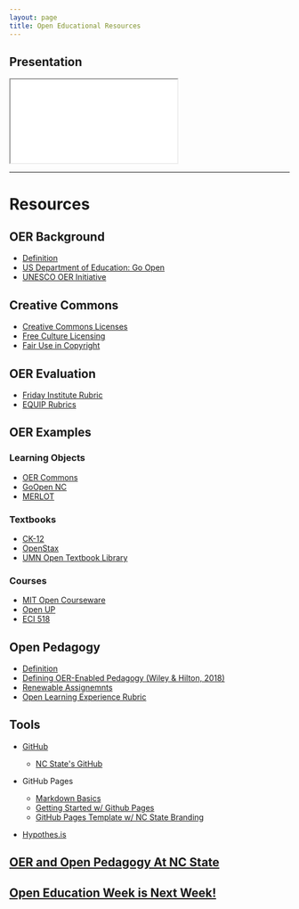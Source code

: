 ```yaml
---
layout: page
title: Open Educational Resources
---
```

<h2 class="sr-only">Presentation</h2>
<div class="embed-responsive embed-responsive-16by9">
  <iframe class="embed-responsive-item" src="presentation.html"></iframe>
</div>
<hr class="mb-5">

# Resources

## OER Background
* [Definition](http://opencontent.org/definition/)
* [US Department of Education: Go Open](https://tech.ed.gov/open/)
* [UNESCO OER Initiative](https://en.unesco.org/themes/building-knowledge-societies/oer)

## Creative Commons
* [Creative Commons Licenses](https://creativecommons.org/choose/#metadata)
* [Free Culture Licensing](https://creativecommons.org/share-your-work/public-domain/freeworks)
* [Fair Use in Copyright](https://fairuse.stanford.edu/overview/fair-use/)

## OER Evaluation
* [Friday Institute Rubric](https://ncdli.fi.ncsu.edu/resources/docs/content_quality_review_tools.pdf)
* [EQUIP Rubrics](https://www.achieve.org/files/AchieveOERRubrics_1.pdf)

## OER Examples
### Learning Objects
* [OER Commons](https://www.oercommons.org)
* [GoOpen NC](https://goopennc.oercommons.org)
* [MERLOT](https://www.merlot.org/merlot/)

### Textbooks
* [CK-12](http://www.ck12.org)
* [OpenStax](https://openstax.org)
* [UMN Open Textbook Library](https://open.umn.edu/opentextbooks/)

### Courses
* [MIT Open Courseware](https://ocw.mit.edu/index.htm)
* [Open UP](https://openupresources.org/frequently-asked-questions/open-up-resources-6-8-math-nc-license/)
* [ECI 518](https://mjsamberg.github.io/courses/dlprograms/index.html)

## Open Pedagogy
* [Definition](https://opencontent.org/blog/archives/2975)
* [Defining OER-Enabled Pedagogy (Wiley & Hilton, 2018)](http://www.irrodl.org/index.php/irrodl/article/view/3601/4724)
* [Renewable Assignemnts](http://flexible.learning.ubc.ca/news-events/renewable-assignments-student-work-adding-value-to-the-world/)
* [Open Learning Experience Rubric](http://xolotl.org/okp-learning-experience-rubric/)

## Tools
* [GitHub](http://www.github.com)
  * [NC State's GitHub](http://github.ncsu.edu)
* GitHub Pages
  * [Markdown Basics](https://opensource.com/article/19/9/introduction-markdown)
  * [Getting Started w/ Github Pages](https://guides.github.com/features/pages/)
  * [GitHub Pages Template w/ NC State Branding](https://github.ncsu.edu/mjsamber/ncstate-github-pages)
  
* [Hypothes.is](https://web.hypothes.is)

## [OER  and Open Pedagogy At NC State](https://www.lib.ncsu.edu/do/open-education)

## [Open Education Week is Next Week!](https://www.openeducationweek.org)